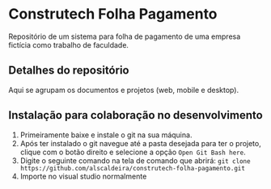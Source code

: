 # Construtech Folha Pagamento
Repositório de um sistema para folha de pagamento de uma empresa fictícia como trabalho de faculdade.

## Detalhes do repositório

Aqui se agrupam os documentos e projetos (web, mobile e desktop).

## Instalação para colaboração no desenvolvimento

1. Primeiramente baixe e instale o git na sua máquina.
2. Após ter instalado o git navegue até a pasta desejada para ter o projeto, clique com o botão direito e selecione a opção `Open Git Bash here`.
3. Digite o seguinte comando na tela de comando que abrirá: `git clone https://github.com/alscaldeira/construtech-folha-pagamento.git`
4. Importe no visual studio normalmente
